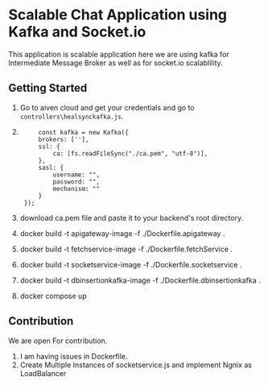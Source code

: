 # Scalable Chat Application using Kafka and Socket.io

This application is scalable application here we are using kafka for Intermediate Message Broker as well as for socket.io scalablility.

## Getting Started

1. Go to aiven cloud and get your credentials and go to ```controllers\healsynckafka.js```. 
2. ```
        const kafka = new Kafka({
        brokers: [''],
        ssl: {
            ca: [fs.readFileSync("./ca.pem", "utf-8")],
        },
        sasl: {
            username: "",
            password: "",
            mechanism: ""
        }
    });
3. download ca.pem file and paste it to your backend's root directory.

1. docker build -t apigateway-image -f ./Dockerfile.apigateway . 
2. docker build -t fetchservice-image -f ./Dockerfile.fetchService .
3. docker build -t socketservice-image -f ./Dockerfile.socketservice .
4. docker build -t dbinsertionkafka-image -f ./Dockerfile.dbinsertionkafka .
5. docker compose up


## Contribution

We are open For contribution.
1. I am having issues in Dockerfile. 
2. Create Multiple Instances of socketservice.js and implement Ngnix as LoadBalancer




